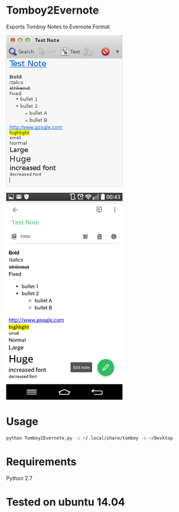 # Tomboy2Evernote
Exports Tomboy Notes to Evernote Format

![Tomboy](docs/tomboy.png "Tomboy")

![Evernote](docs/evernote.png "Evernote")

# Usage
```bash
python Tomboy2Evernote.py -i ~/.local/share/tomboy -o ~/Desktop
```

# Requirements
Python 2.7

# Tested on ubuntu 14.04
